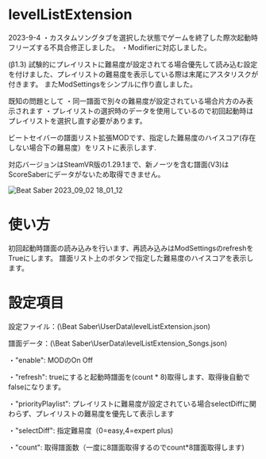 # levelListExtension
2023-9-4
・カスタムソングタブを選択した状態でゲームを終了した際次起動時フリーズする不具合修正しました。
・Modifierに対応しました。

(β1.3)
試験的にプレイリストに難易度が設定されてる場合優先して読み込む設定を付けました、プレイリストの難易度を表示している際は末尾にアスタリスクが付きます。
またModSettingsをシンプルに作り直しました。

既知の問題として
・同一譜面で別々の難易度が設定されている場合片方のみ表示されます
・プレイリストの選択時のデータを使用しているので初回起動時はプレイリストを選択し直す必要があります。

ビートセイバーの譜面リスト拡張MODです、指定した難易度のハイスコア(存在しない場合下の難易度）をリストに表示します.

対応バージョンはSteamVR版の1.29.1まで、新ノーツを含む譜面(V3)はScoreSaberにデータがないため取得できません。

![Beat Saber 2023_09_02 18_01_12](https://github.com/scifiHerb/levelListExtension/assets/109839172/398a05f3-3fe0-4484-a174-bd9bb1175fa4)

# 使い方
初回起動時譜面の読み込みを行います、再読み込みはModSettingsのrefreshをTrueにします。
譜面リスト上のボタンで指定した難易度のハイスコアを表示します。


# 設定項目 
設定ファイル：(\Beat Saber\UserData\levelListExtension.json)

譜面データ：(\Beat Saber\UserData\levelListExtension_Songs.json)



・"enable":           MODのOn Off

・"refresh":          trueにすると起動時譜面を(count * 8)取得します、取得後自動でfalseになります。

・"priorityPlaylist": プレイリストに難易度が設定されている場合selectDiffに関わらず、プレイリストの難易度を優先して表示します

・"selectDiff":  指定難易度（0=easy,4=expert plus)
  
・"count":        取得譜面数（一度に8譜面取得するのでcount*8譜面取得します)
